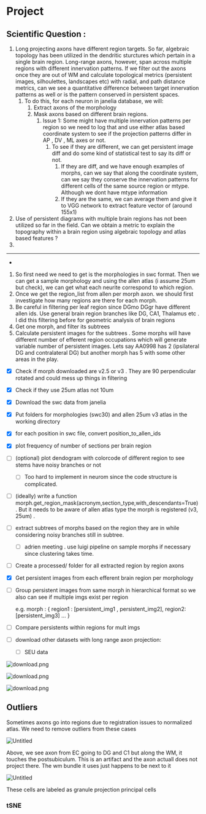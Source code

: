 # Project

## Scientific Question :

1. Long projecting axons have different region targets. So far, algebraic topology has been utilized in the dendritic sturctures which pertain in a single brain region. Long-range axons, however, span across multiple regions with different innervation patterns. If we filter out the axons once they are out of WM and calculate topological metrics (persistent images, silhoulettes, landscapes etc) with radial, and path distance metrics, can we see a quantitative difference between target innervation patterns as well or is the pattern conserved in persistent spaces.
    1. To do this, for each neuron in janelia database, we will:
        1. Extract axons of the morphology
        2. Mask axons based on different brain regions. 
            1. Issue 1: Some might have multiple innervation patterns per region so we need to log that and use either atlas based coordinate system to see if the projection patterns differ in AP , DV , ML axes or not.
                1. To see if they are different, we can get persistent image diff and do some kind of statistical test to say its diff or not.
                    1. If they are diff, and we have enough examples of morphs, can we say that along the coordinate system, can we say they conserve the innervation patterns for different cells of the same source region or mtype. Although we dont have mtype information
                    2. If they are the same, we can average them and give it to VGG network to extract feature vector of (around 155x1) 
2. Use of persistent diagrams with multiple brain regions has not been utilized so far in the field. Can we obtain a metric to explain the topography within a brain region using algebraic topology and atlas based features ?
3.    

---

-

1. So first need we need to get is the morphologies in swc format. Then we can get a sample morphology and using the allen atlas (i assume 25um but check), we can get what each neurite correspond to which region.
2. Once we get the region_list from allen per morph axon. we should first investigate how many regions are there for each morph.  
3. Be careful in filtering per leaf region since DGmo DGgr have different allen ids. Use general brain region branches like DG, CA1, Thalamus etc . I did this filtering before for geometric analysis of brain regions
4. Get one morph, and filter its subtrees 
5. Calculate persistent images for the subtrees . Some morphs will have different number of efferent region occupations which will generate variable number of persistent images. Lets say AA0998 has 2 (ipsilateral DG and contralateral DG) but another morph has 5 with some other areas in the play.

- [x]  Check if morph downloaded are v2.5 or v3 . They are 90 perpendicular rotated and could mess up things in filtering
- [x]  Check if they use 25um atlas not 10um
- [x]  Download the swc data from janelia
- [x]  Put folders for morphologies (swc30) and allen 25um v3 atlas in the working directory
- [x]  for each position in swc file, convert position_to_allen_ids
- [x]  plot frequency of number of sections per brain region
- [ ]  (optional) plot dendogram with colorcode of different region to see stems have noisy branches or not
    - [ ]  Too hard to implement in neurom since the code structure is complicated.
- [ ]  (ideally) write a function morph.get_region_mask(acronym,section_type,with_descendants=True). But it needs to be aware of allen atlas type the morph is registered (v3, 25um) .
- [ ]  extract subtrees of morphs based on the region they are in while considering noisy branches still in subtree.
    - [ ]  adrien meeting . use luigi pipeline on sample morphs if necessary since clustering takes time.
- [ ]  Create a processed/ folder for all extracted region by region axons
- [x]  Get persistent images from each efferent brain region per morphology
- [ ]  Group persistent images from same morph in hierarchical format so we also can see if multiple imgs exist per region
    
    e.g. morph : { region1 : [persistent_img1 , persistent_img2], region2: [persistent_img3] … }
    
- [ ]  Compare persistents within regions for mult imgs
- [ ]  download other datasets with long range axon projection:
    - [ ]  SEU data

![download.png](https://s3-us-west-2.amazonaws.com/secure.notion-static.com/97baeaf5-aeda-4a13-ae2d-77a563d7e64a/download.png)

![download.png](https://s3-us-west-2.amazonaws.com/secure.notion-static.com/f488cc46-4d3a-47ae-98df-f89f17d4d08b/download.png)

![download.png](https://s3-us-west-2.amazonaws.com/secure.notion-static.com/42e77ab8-7be0-42f1-b406-05a954cb63d5/download.png)

## Outliers

Sometimes axons go into regions due to registration issues to normalized atlas. We need to remove outliers from these cases

![Untitled](https://s3-us-west-2.amazonaws.com/secure.notion-static.com/6676621b-149f-4fb0-9000-4c5c2047db72/Untitled.png)

Above, we see axon from EC going to DG and C1 but along the WM, it touches the postsubiculum. This is an artifact and the axon actuall does not project there. The wm bundle it uses just happens to be next to it 

![Untitled](https://s3-us-west-2.amazonaws.com/secure.notion-static.com/8f765187-60c0-4430-bade-9ec81a4afed1/Untitled.png)

These cells are labeled as granule projection principal cells

### tSNE